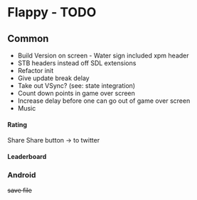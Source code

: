 # Flappy - TODO

## Common

- Build Version on screen - Water sign included xpm header
- STB headers instead off SDL extensions
- Refactor init
- Give update break delay
- Take out VSync? (see: state integration)
- Count down points in game over screen
- Increase delay before one can go out of game over screen
- Music

#### Rating

Share
Share button
→ to twitter

#### Leaderboard

### Android

~~save file~~

